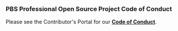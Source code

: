 ### PBS Professional Open Source Project Code of Conduct

Please see the Contributor's Portal for our **[Code of Conduct](https://pbspro.atlassian.net/wiki/spaces/PBSPro/pages/5537835/Code+of+Conduct)**.
